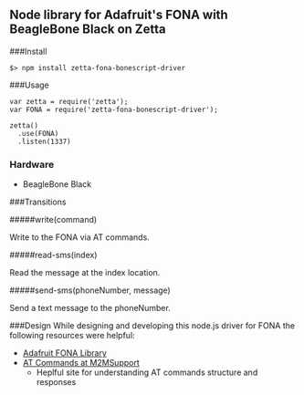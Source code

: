 ## Node library for Adafruit's FONA with BeagleBone Black on Zetta

###Install

```
$> npm install zetta-fona-bonescript-driver
```

###Usage

```
var zetta = require('zetta');
var FONA = require('zetta-fona-bonescript-driver');

zetta()
  .use(FONA)
  .listen(1337)
```

### Hardware

* BeagleBone Black

###Transitions

#####write(command)

Write to the FONA via AT commands.

#####read-sms(index)

Read the message at the index location.

#####send-sms(phoneNumber, message)

Send a text message to the phoneNumber.

###Design
While designing and developing this node.js driver for FONA the following resources were helpful:

* [Adafruit FONA Library](https://github.com/adafruit/Adafruit_FONA_Library)
* [AT Commands at M2MSupport](http://m2msupport.net/m2msupport/at-command/) 
  * Heplful site for understanding AT commands structure and responses